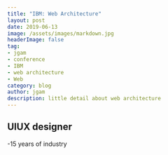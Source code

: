 ```yaml
---
title: "IBM: Web Architecture"
layout: post
date: 2019-06-13
image: /assets/images/markdown.jpg
headerImage: false
tag:
- jgam
- conference
- IBM
- web architecture
- Web
category: blog
author: jgam
description: little detail about web architecture
---
```


## UIUX designer
-15 years of industry